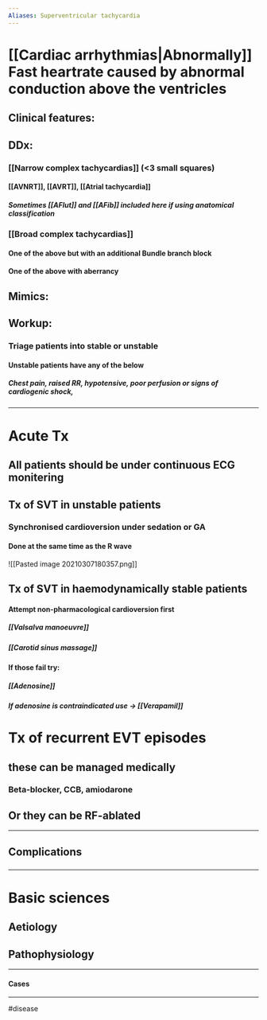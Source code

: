 ```yaml
---
Aliases: Superventricular tachycardia
---
```

# [[Cardiac arrhythmias|Abnormally]] Fast heartrate caused by abnormal conduction above the ventricles
## Clinical features:
###
## DDx:
### [[Narrow complex tachycardias]] (<3 small squares)
#### [[AVNRT]], [[AVRT]], [[Atrial tachycardia]]
##### Sometimes [[AFlut]] and [[AFib]] included here if using anatomical classification
### [[Broad complex tachycardias]]
#### One of the above but with an additional Bundle branch block
#### One of the above with aberrancy
## Mimics:
###
## Workup:
### Triage patients into stable or unstable
#### Unstable patients have any of the below
##### Chest pain, raised RR, hypotensive, poor perfusion or signs of cardiogenic shock, 
---
# Acute Tx
## All patients should be under continuous ECG monitering
## Tx of SVT in unstable patients
### Synchronised cardioversion under sedation or GA
#### Done at the same time as the R wave
![[Pasted image 20210307180357.png]]
## Tx of SVT in haemodynamically stable patients
#### Attempt non-pharmacological cardioversion first
##### [[Valsalva manoeuvre]]
##### [[Carotid sinus massage]]
#### If those fail try:
##### [[Adenosine]]
##### If adenosine is contraindicated use -> [[Verapamil]]

# Tx of recurrent EVT episodes
## these can be managed medically
### Beta-blocker, CCB, amiodarone
## Or they can be RF-ablated

---
## Complications
###


---
# Basic sciences
## Aetiology
## Pathophysiology

---
#### Cases


---
#disease 